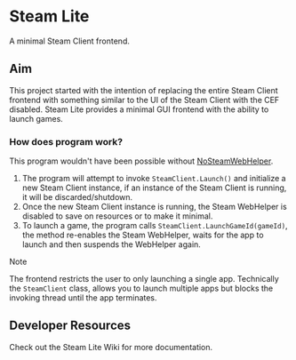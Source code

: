 # Steam Lite
A minimal Steam Client frontend.

## Aim
This project started with the intention of replacing the entire Steam Client frontend with something similar to the UI of the Steam Client with the CEF disabled.
Steam Lite provides a minimal GUI frontend with the ability to launch games.

### How does program work?
This program wouldn't have been possible without [NoSteamWebHelper](https://github.com/Aetopia/NoSteamWebHelper).

1. The program will attempt to invoke `SteamClient.Launch()` and initialize a new Steam Client instance, if an instance of the Steam Client is running, it will be discarded/shutdown.
2. Once the new Steam Client instance is running, the Steam WebHelper is disabled to save on resources or to make it minimal.
3. To launch a game, the program calls `SteamClient.LaunchGameId(gameId)`, the method re-enables the Steam WebHelper, waits for the app to launch and then suspends the WebHelper again.
> [!NOTE]
> The frontend restricts the user to only launching a single app.
> Technically the `SteamClient` class, allows you to launch multiple apps but blocks the invoking thread until the app terminates.

## Developer Resources
Check out the Steam Lite Wiki for more documentation.


